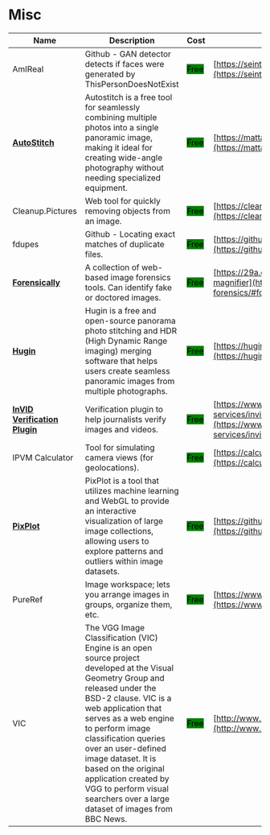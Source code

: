 # Misc

| Name | Description | Cost | URL |
| --- | --- | --- | --- |
| AmIReal | Github - GAN detector detects if faces were generated by ThisPersonDoesNotExist | <mark style="background-color:green;">Free</mark> | [https://seintpl.github.io/AmIReal/](https://seintpl.github.io/AmIReal/) |
| [**AutoStitch**](../../../tools/autostitch/README.md) | Autostitch is a free tool for seamlessly combining multiple photos into a single panoramic image, making it ideal for creating wide-angle photography without needing specialized equipment. | <mark style="background-color:green;">Free</mark> | [https://mattabrown.github.io/autostitch.html](https://mattabrown.github.io/autostitch.html) |
| Cleanup.Pictures | Web tool for quickly removing objects from an image. | <mark style="background-color:green;">Free</mark> | [https://cleanup.pictures/](https://cleanup.pictures/) |
| fdupes | Github - Locating exact matches of duplicate files. | <mark style="background-color:green;">Free</mark> | [https://github.com/adrianlopezroche/fdupes](https://github.com/adrianlopezroche/fdupes) |
| [**Forensically**](../../../tools/forensically/README.md) | A collection of web-based image forensics tools. Can identify fake or doctored images. | <mark style="background-color:green;">Free</mark> | [https://29a.ch/photo-forensics/#forensic-magnifier](https://29a.ch/photo-forensics/#forensic-magnifier) |
| [**Hugin**](../../../tools/hugin/README.md) | Hugin is a free and open-source panorama photo stitching and HDR (High Dynamic Range imaging) merging software that helps users create seamless panoramic images from multiple photographs. | <mark style="background-color:green;">Free</mark> | [https://hugin.sourceforge.io/](https://hugin.sourceforge.io/) |
| [**InVID Verification Plugin**](../../../tools/invid/README.md) | Verification plugin to help journalists verify images and videos. | <mark style="background-color:green;">Free</mark> | [https://www.invid-project.eu/tools-and-services/invid-verification-plugin/](https://www.invid-project.eu/tools-and-services/invid-verification-plugin/) |
| IPVM Calculator | Tool for simulating camera views (for geolocations). | <mark style="background-color:green;">Free</mark> | [https://calculator.ipvm.com/](https://calculator.ipvm.com/) |
| [**PixPlot**](../../../tools/pixplot/README.md) | PixPlot is a tool that utilizes machine learning and WebGL to provide an interactive visualization of large image collections, allowing users to explore patterns and outliers within image datasets. | <mark style="background-color:green;">Free</mark> | [https://github.com/YaleDHLab/pix-plot](https://github.com/YaleDHLab/pix-plot) |
| PureRef | Image workspace; lets you arrange images in groups, organize them, etc. | <mark style="background-color:green;">Free</mark> | [https://www.pureref.com/index.php](https://www.pureref.com/index.php) |
| VIC | The VGG Image Classification (VIC) Engine is an open source project developed at the Visual Geometry Group and released under the BSD-2 clause. VIC is a web application that serves as a web engine to perform image classification queries over an user-defined image dataset. It is based on the original application created by VGG to perform visual searchers over a large dataset of images from BBC News. | <mark style="background-color:green;">Free</mark> | [http://www.robots.ox.ac.uk/~vgg/software/vic/](http://www.robots.ox.ac.uk/~vgg/software/vic/) |